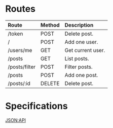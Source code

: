 # Routes

| Route | Method | Description |
| :--- | :--- | :--- |
| /token | POST | Delete post. |
| / | POST | Add one user. |
| /users/me | GET | Get current user. |
| /posts | GET | List posts. |
| /posts/filter | POST | Filter posts. |
| /posts | POST | Add one post. |
| /posts/:id | DELETE | Delete post. |

# Specifications

[JSON:API](https://jsonapi.org/examples/)